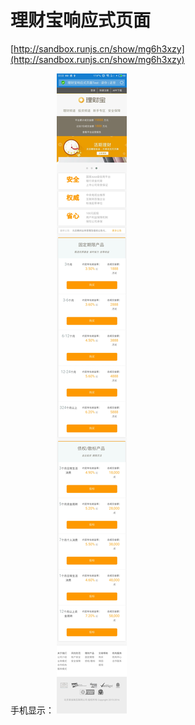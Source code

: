 # 理财宝响应式页面

[http://sandbox.runjs.cn/show/mg6h3xzy](http://sandbox.runjs.cn/show/mg6h3xzy)

手机显示：
![手机显示](src/img/mobile.jpg)